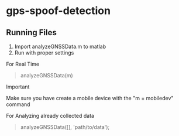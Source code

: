 # gps-spoof-detection

## Running Files

1. Import analyzeGNSSData.m to matlab
2. Run with proper settings

For Real Time
> analyzeGNSSData(m)

>[!IMPORTANT]
> Make sure you have create a mobile device with the "m = mobiledev" command


For Analyzing already collected data
> analyzeGNSSData([], 'path/to/data');

